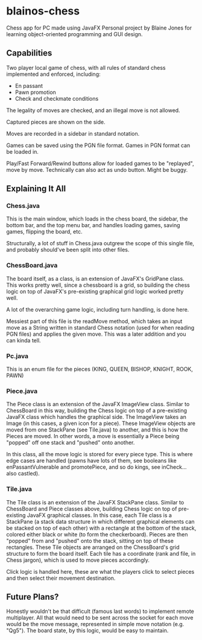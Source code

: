 # blainos-chess
Chess app for PC made using JavaFX
Personal project by Blaine Jones for learning object-oriented programming and GUI design. 

## Capabilities
Two player local game of chess, with all rules of standard chess implemented and enforced, including:
- En passant
- Pawn promotion
- Check and checkmate conditions

The legality of moves are checked, and an illegal move is not allowed.

Captured pieces are shown on the side.

Moves are recorded in a sidebar in standard notation.

Games can be saved using the PGN file format. Games in PGN format can be loaded in. 

Play/Fast Forward/Rewind buttons allow for loaded games to be "replayed", move by move. Technically can also act as undo button. Might be buggy.

## Explaining It All
### Chess.java
This is the main window, which loads in the chess board, the sidebar, the bottom bar, and the top menu bar, and handles loading games, saving games, flipping the board, etc.

Structurally, a lot of stuff in Chess.java outgrew the scope of this single file, and probably should've been split into other files. 

### ChessBoard.java
The board itself, as a class, is an extension of JavaFX's GridPane class. This works pretty well, since a chessboard is a grid, so building the chess logic on top of JavaFX's pre-existing graphical grid logic worked pretty well. 

A lot of the overarching game logic, including turn handling, is done here. 

Messiest part of this file is the readMove method, which takes an input move as a String written in standard Chess notation (used for when reading PGN files) and applies the given move. This was a later addition and you can kinda tell. 

### Pc.java 
This is an enum file for the pieces (KING, QUEEN, BISHOP, KNIGHT, ROOK, PAWN)

### Piece.java
The Piece class is an extension of the JavaFX ImageView class. Similar to ChessBoard in this way, building the Chess logic on top of a pre-existing JavaFX class which handles the graphical side. The ImageView takes an Image (in this cases, a given icon for a piece). These ImageView objects are moved from one StackPane (see Tile.java) to another, and this is how the Pieces are moved. In other words, a move is essentially a Piece being "popped" off one stack and "pushed" onto another. 

In this class, all the move logic is stored for every piece type. This is where edge cases are handled (pawns have lots of them, see booleans like enPassantVulnerable and promotePiece, and so do kings, see inCheck... also castled).

### Tile.java
The Tile class is an extension of the JavaFX StackPane class. Similar to ChessBoard and Piece classes above, building Chess logic on top of pre-existing JavaFX graphical classes. In this case, each Tile class is a StackPane (a stack data structure in which different graphical elements can be stacked on top of each other) with a rectangle at the bottom of the stack, colored either black or white (to form the checkerboard). Pieces are then "popped" from and "pushed" onto the stack, sitting on top of these rectangles. These Tile objects are arranged on the ChessBoard's grid structure to form the board itself. Each tile has a coordinate (rank and file, in Chess jargon), which is used to move pieces accordingly. 

Click logic is handled here, these are what the players click to select pieces and then select their movement destination. 

## Future Plans?
Honestly wouldn't be that difficult (famous last words) to implement remote multiplayer. All that would need to be sent across the socket for each move would be the move message, represented in simple move notation (e.g. "Qg5"). The board state, by this logic, would be easy to maintain. 


